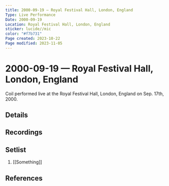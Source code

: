 ```yaml
---
title: 2000-09-19 — Royal Festival Hall, London, England
Type: Live Performance
Date: 2000-09-19
Location: Royal Festival Hall, London, England
sticker: lucide//mic
color: "#f7b731"
Page created: 2023-10-22
Page modified: 2023-11-05
---
```


# 2000-09-19 — Royal Festival Hall, London, England

Coil performed live at the Royal Festival Hall, London, England on Sep. 17th, 2000.

## Details


## Recordings


## Setlist
1. [[Something]]

## References

[^1]: [Entry at Live Coil Archive]()
